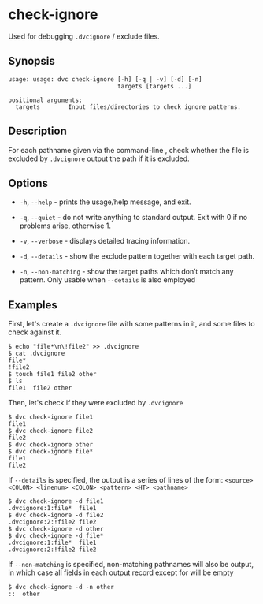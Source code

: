 # check-ignore

Used for debugging `.dvcignore` / exclude files.

## Synopsis

```usage
usage: usage: dvc check-ignore [-h] [-q | -v] [-d] [-n]
                               targets [targets ...]

positional arguments:
  targets        Input files/directories to check ignore patterns.
```

## Description

For each pathname given via the command-line , check whether the file is excluded 
by `.dvcignore` output the path if it is excluded.

## Options

- `-h`, `--help` - prints the usage/help message, and exit.

- `-q`, `--quiet` - do not write anything to standard output. Exit with 0 if no
  problems arise, otherwise 1.

- `-v`, `--verbose` - displays detailed tracing information.

- `-d`, `--details` - show the exclude pattern together with each target path.

- `-n`, `--non-matching` - show the target paths which don’t match any pattern.
  Only usable when `--details` is also employed

## Examples

First, let's create a `.dvcignore` file with some patterns in it, and some files
to check against it.

```dvc
$ echo "file*\n\!file2" >> .dvcignore
$ cat .dvcignore
file*
!file2
$ touch file1 file2 other
$ ls
file1  file2 other
```

Then, let's check if they were excluded by `.dvcignore`

```dvc
$ dvc check-ignore file1
file1
$ dvc check-ignore file2
file2
$ dvc check-ignore other
$ dvc check-ignore file*
file1
file2 
```

If `--details` is specified, the output is a series of lines of the form:
`<source> <COLON> <linenum> <COLON> <pattern> <HT> <pathname>`

```dvc
$ dvc check-ignore -d file1
.dvcignore:1:file*	file1
$ dvc check-ignore -d file2
.dvcignore:2:!file2	file2
$ dvc check-ignore -d other
$ dvc check-ignore -d file*
.dvcignore:1:file*	file1
.dvcignore:2:!file2	file2
```

If `--non-matching` is specified, non-matching pathnames will also be 
output, in which case all fields in each output record except for 
<pathname> will be empty

```dvc
$ dvc check-ignore -d -n other
::	other
```
